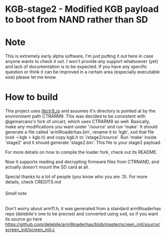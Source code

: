 # KGB-stage2 - Modified KGB payload to boot from NAND rather than SD

# Note
This is extremely early alpha software, I'm just putting it out here in case anyone wants to check it out.
I won't provide any support whatsoever (yet) and lack of documentation is to be expected.
If you have any specific question or think it can be improved in a certain area (especially executable size) please let me know.

# How to build
This project uses [libctr9_io](https://github.com/gemarcano/libctr9_io) and assumes it's directory is pointed at by the environment path CTRARM9. This was decided to be consistent with @gemarcano's fork of uncart, which uses CTRARM9 as well.
Basically, make any modifications you want under '/source' and run 'make'. It should generate a file called 'arm9loaderhax.bin', rename it to 'kgb', xxd that file (xxd -i kgb > kgb.h) and copy kgb.h to '/stage2/source'.
Run 'make' inside 'stage2' and it should generate 'stage2.bin'. This file is your stage2 payload.

For more details on how to compile the loader fork, check out its README.

Now it supports reading and decrypting firmware files from CTRNAND, and actually doesn't mount the SD card at all.

Special thanks to a lot of people (you know who you are :3). For more details, check CREDITS.md

###### Small note
Don't worry about arm11.h, it was generated from a standard arm9loaderhax repo (delebile's one to be precise) and converted using xxd, so if you want its source go here https://github.com/delebile/arm9loaderhax/blob/master/screen_init/source/screen_init/screen_init.c
